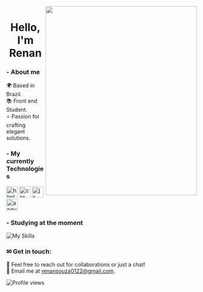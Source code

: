 <img align="right" height="500em" width="400px" object-fit="cover" src="https://i.pinimg.com/originals/15/70/84/157084787880c1ead98ec92332da7094.gif"/>

<h1 align="center"> Hello,  I'm Renan  </h1>

 ### - About me 

🌍 Based in Brazil.<br/>
📚 Front end Student.<br/>
⭐ Passion for crafting elegant solutions.<br/>


 ### - My  currently Technologies


<img src="https://user-images.githubusercontent.com/74038190/238200426-29fd6286-4e7b-4d6c-818f-c4765d5e39a9.gif" alt="html" width="30px">   <img  src="https://user-images.githubusercontent.com/74038190/238200428-67f477ed-6624-42da-99f0-1a7b1a16eecb.gif" alt="css" width="30px">  <img src="https://user-images.githubusercontent.com/74038190/212257454-16e3712e-945a-4ca2-b238-408ad0bf87e6.gif" alt="js" width="30px"> <img  src="https://user-images.githubusercontent.com/74038190/212280823-79088828-a258-4a4d-8d6c-96315d5a07af.gif" alt="angular" width="30px"> 







### - Studying at the moment
![My Skills](https://go-skill-icons.vercel.app/api/icons?i=angular,java)
### ✉ Get in touch:

📨 Feel free to reach out for collaborations or just a chat!<br/>
📧 Email me at renansouza0122@gmail.com.<br/>


<p align="left"> <img src="https://komarev.com/ghpvc/?username=renansouza12&color=red" alt="Profile views" /> </p>



